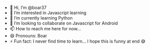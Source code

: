 - 👋 Hi, I’m @boar37
- 👀 I’m interested in Javascript learning
- 🌱 I’m currently learning Python
- 💞️ I’m looking to collaborate on Javascript for Android
- 📫 How to reach me here for now...
- 😄 Pronouns: Boar
- ⚡ Fun fact: I never find time to learn... I hope this is funny at end 😅

<!---
boar37/boar37 is a ✨ special ✨ repository because its `README.md` (this file) appears on your GitHub profile.
You can click the Preview link to take a look at your changes.
--->
